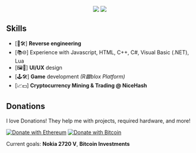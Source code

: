 <p align="center">
  <img src="https://github-readme-stats.vercel.app/api/top-langs/?username=LolloDev5123&title_color=1f60ed&text_color=daf7dc&bg_color=131313"/>  
  <img src="https://github-readme-stats.vercel.app/api?username=LolloDev5123&&show_icons=true&title_color=1f60ed&icon_color=1f60edf&text_color=daf7dc&bg_color=131313"/>  
</p>

## Skills
- [🔄🛠️] **Reverse engineering**  
- [📚🌐] Experience with Javascript, HTML, C++, C#, Visual Basic (.NET), Lua  
- [🖼️🥰] **UI/UX** design  
- [🕹️🛠️] **Game** development *(R🟥blox Platform)*  
- [📈💵] **Cryptocurrency Mining & Trading @ NiceHash**  

## Donations
I love Donations! They help me with projects, required hardware, and more!  

[![Donate with Ethereum](https://en.cryptobadges.io/badge/big/0x84b0934598958e6a1507e26ac1a63f71384fcbc8)](https://en.cryptobadges.io/donate/0x84b0934598958e6a1507e26ac1a63f71384fcbc8)
[![Donate with Bitcoin](https://en.cryptobadges.io/badge/big/3P44apMLSALiV8yJDJdZNpmpGC1aWiowXw)](https://en.cryptobadges.io/donate/3P44apMLSALiV8yJDJdZNpmpGC1aWiowXw)  

Current goals: **Nokia 2720 V**, **Bitcoin Investments**  
